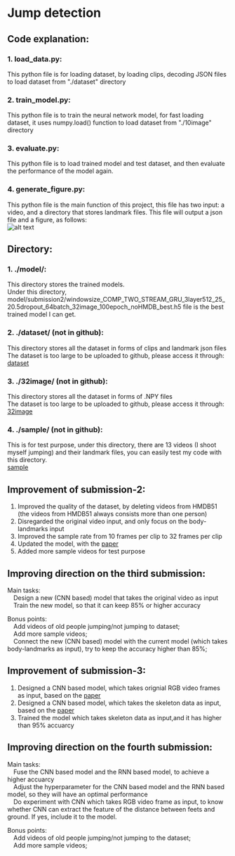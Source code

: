 # Jump detection
## Code explanation:
### 1. load_data.py:
This python file is for loading dataset, by loading clips,
 decoding JSON files to load dataset from "./dataset" directory
### 2. train_model.py:
This python file is to train the neural network model, for fast loading dataset,
it uses numpy.load() function to load dataset from "./10image" directory
### 3. evaluate.py:
This python file is to load trained model and test dataset, and then evaluate the performance of the model again.
### 4. generate_figure.py:
This python file is the main function of this project, this file has two input:
a video, and a directory that stores landmark files. This file will output a json file and a figure, as follows:  
![alt text](https://github.com/shyuan7-software/images/blob/master/generate_figure_result.png)

## Directory:
### 1. ./model/:
This directory stores the trained models.    
Under this directory, model/submission2/windowsize_COMP_TWO_STREAM_GRU_3layer512_25_20.5dropout_64batch_32image_100epoch_noHMDB_best.h5 file is the best trained model I can get.

### 2. ./dataset/ (not in github):
This directory stores all the dataset in forms of clips and landmark json files  
The dataset is too large to be uploaded to github, please access it through:  
[dataset](https://drive.google.com/file/d/1shPnXQeDR2yWOFankFqCrR7JyakFenSl/view?usp=sharing) 

### 3. ./32image/ (not in github):
This directory stores all the dataset in forms of .NPY files  
The dataset is too large to be uploaded to github, please access it through:  
[32image](https://drive.google.com/drive/folders/1b11D5WAf7ELt4FV2HNGCvS3ZCKkNhYJS?usp=sharing)

### 4. ./sample/ (not in github):
This is for test purpose, under this directory, there are 13 videos (I shoot myself jumping) and their landmark files, you can easily
test my code with this directory.  
[sample](https://drive.google.com/file/d/1TO9qZnFNA0U0Kj7CNqGJTSWKzFSaqOC5/view?usp=sharing)


## Improvement of submission-2:
1. Improved the quality of the dataset, by deleting videos from HMDB51 (the videos from HMDB51 always consists more than one person)
2. Disregarded the original video input, and only focus on the body-landmarks input
3. Improved the sample rate from 10 frames per clip to 32 frames per clip
4. Updated the model, with the [paper](https://arxiv.org/abs/1704.02581)
5. Added more sample videos for test purpose

## Improving direction on the third submission:
Main tasks:   
&#8195;Design a new (CNN based) model that takes the original video as input  
&#8195;Train the new model, so that it can keep 85% or higher accuracy  
  
Bonus points:   
&#8195;Add videos of old people jumping/not jumping to dataset;   
&#8195;Add more sample videos;   
&#8195;Connect the new (CNN based) model with the current model (which takes body-landmarks as input), try to keep the accuracy higher than 85%;

## Improvement of submission-3:
1. Designed a CNN based model, which takes orignial RGB video frames as input, based on the [paper](https://papers.nips.cc/paper/5353-two-stream-convolutional-networks-for-action-recognition-in-videos.pdf)
2. Designed a CNN based model, which takes the skeleton data as input, based on the [paper](https://arxiv.org/pdf/1704.07595.pdf)
3. Trained the model which takes skeleton data as input,and it has higher than 95% accuarcy

## Improving direction on the fourth submission:
Main tasks:   
&#8195;Fuse the CNN based model and the RNN based model, to achieve a higher accuarcy  
&#8195;Adjust the hyperparameter for the CNN based model and the RNN based model, so they will have an optimal performance  
&#8195;Do experiment with CNN which takes RGB video frame as input, to know whether CNN can extract the feature of the distance between feets and ground. If yes, include it to the model.
  
Bonus points:   
&#8195;Add videos of old people jumping/not jumping to the dataset;   
&#8195;Add more sample videos;   